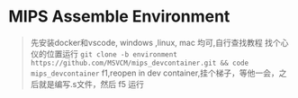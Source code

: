 # MIPS Assemble Environment
> 先安装docker和vscode, windows ,linux, mac 均可,自行查找教程
> 找个心仪的位置运行 ```git clone -b environment https://github.com/MSVCM/mips_devcontainer.git && code mips_devcontainer```
> f1,reopen in dev container,挂个梯子，等他一会，之后就是编写.s文件，然后 f5 运行
